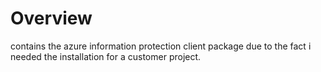 ﻿# Overview

contains the azure information protection client package due to the fact i needed the installation for a customer project.
